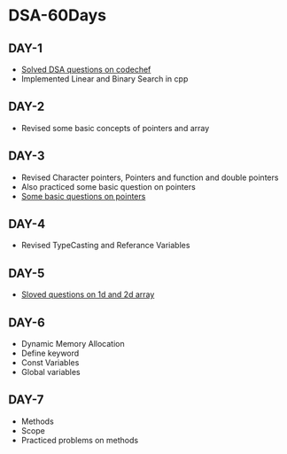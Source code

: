 # DSA-60Days
## DAY-1

* [Solved DSA questions on codechef](https://www.codechef.com/CCSTART2)
* Implemented Linear and Binary Search in cpp

## DAY-2

* Revised some basic concepts of pointers and array

## DAY-3

* Revised Character pointers, Pointers and function and double pointers
* Also practiced some basic question on pointers
* [Some basic questions on pointers](http://www.allindiaexams.in/engineering/cse/c-p-p-multiple-choice-questions-answers/cpp-pointers)

## DAY-4
* Revised TypeCasting and Referance Variables

## DAY-5
* [Sloved questions on 1d and 2d array](https://www.javatpoint.com/array-in-java)

## DAY-6
* Dynamic Memory Allocation
* Define keyword
* Const Variables
* Global variables

## DAY-7
* Methods
* Scope
* Practiced problems on methods
